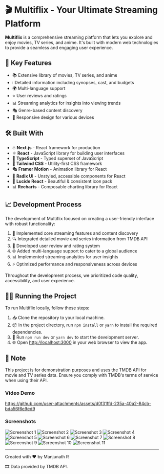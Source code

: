 
# 🎬 Multiflix - Your Ultimate Streaming Platform

**Multiflix** is a comprehensive streaming platform that lets you explore and enjoy movies, TV series, and anime. It's built with modern web technologies to provide a seamless and engaging user experience.

## 🚀 Key Features

* 📚 Extensive library of movies, TV series, and anime
* ℹ️ Detailed information including synopses, cast, and budgets
* 🌍 Multi-language support
* ⭐ User reviews and ratings
* 📊 Streaming analytics for insights into viewing trends
* 🎭 Genre-based content discovery
* 📱 Responsive design for various devices

## 🛠️ Built With

* 🔥 **Next.js** - React framework for production
* ⚛️ **React** - JavaScript library for building user interfaces
* 🦾 **TypeScript** - Typed superset of JavaScript
* 🎨 **Tailwind CSS** - Utility-first CSS framework
* 🎭 **Framer Motion** - Animation library for React
* 🧩 **Radix UI** - Unstyled, accessible components for React
* 🎨 **Lucide React** - Beautiful & consistent icon pack
* 📊 **Recharts** - Composable charting library for React

## 📈 Development Process

The development of Multiflix focused on creating a user-friendly interface with robust functionality:

1. 🎥 Implemented core streaming features and content discovery
2. 🔍 Integrated detailed movie and series information from TMDB API
3. 💬 Developed user review and rating system
4. 🌐 Added multi-language support to cater to a global audience
5. 📊 Implemented streaming analytics for user insights
6. ⚡ Optimized performance and responsiveness across devices

Throughout the development process, we prioritized code quality, accessibility, and user experience.

## 🏃‍♂️ Running the Project

To run Multiflix locally, follow these steps:

1. 📥 Clone the repository to your local machine.
2. 📦 In the project directory, run `npm install` or `yarn` to install the required dependencies.
3. 🚀 Run `npm run dev` or `yarn dev` to start the development server.
4. 🌐 Open [http://localhost:3000](http://localhost:3000) in your web browser to view the app.

## 📝 Note

This project is for demonstration purposes and uses the TMDB API for movie and TV series data. Ensure you comply with TMDB's terms of service when using their API.

### Video Demo

https://github.com/user-attachments/assets/d0f31ffd-235a-40a2-84cb-bda56f6e9ed9

### Screenshots

![Screenshot 1](https://github.com/user-attachments/assets/3da4574d-6eb4-4a5b-a928-187f7ce3eead)
![Screenshot 2](https://github.com/user-attachments/assets/4a8145b4-049d-4d7d-8b1c-1ee198b2974e)
![Screenshot 3](https://github.com/user-attachments/assets/5e8c5e8b-1938-4e44-b3c7-e6beb73ab1fe)
![Screenshot 4](https://github.com/user-attachments/assets/993b2012-47c4-4e73-9ade-b30cde67e7a1)
![Screenshot 5](https://github.com/user-attachments/assets/71cb5cdc-c55b-4039-a1bc-284ee47f460a)
![Screenshot 6](https://github.com/user-attachments/assets/e0d0d75f-9fe5-4839-887d-141a6acf7896)
![Screenshot 7](https://github.com/user-attachments/assets/1cf4cbeb-f28c-4af7-9788-8dfb9b4a3193)
![Screenshot 8](https://github.com/user-attachments/assets/7c9c602e-b858-4baf-907a-b63e862e4843)
![Screenshot 9](https://github.com/user-attachments/assets/4640f79b-f93f-4857-8108-c0f8c1fe4678)
![Screenshot 10](https://github.com/user-attachments/assets/42d45852-136d-4a06-bb50-e47c73311738)
![Screenshot 11](https://github.com/user-attachments/assets/ba4163a1-be90-4ece-8c5f-912f8708eb07)

---

Created with ❤️ by Manjunath R

🎞️ Data provided by TMDB API.
